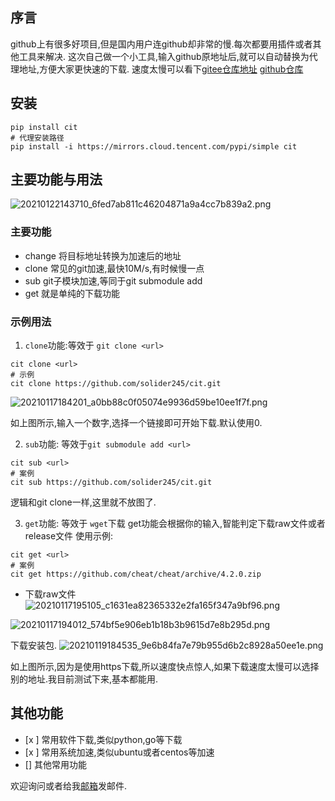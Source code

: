 ## 序言
github上有很多好项目,但是国内用户连github却非常的慢.每次都要用插件或者其他工具来解决.
这次自己做一个小工具,输入github原地址后,就可以自动替换为代理地址,方便大家更快速的下载.
速度太慢可以看下[gitee仓库地址](https://gitee.com/solider245/cit)
[github仓库](https://github.com/solider245/cit)
<!-- more -->
## 安装
```shell
pip install cit
# 代理安装路径
pip install -i https://mirrors.cloud.tencent.com/pypi/simple cit
```
## 主要功能与用法
![20210122143710_6fed7ab811c46204871a9a4cc7b839a2.png](https://images-1255533533.cos.ap-shanghai.myqcloud.com/20210122143710_6fed7ab811c46204871a9a4cc7b839a2.png)

### 主要功能
* change 将目标地址转换为加速后的地址
* clone 常见的git加速,最快10M/s,有时候慢一点
* sub git子模块加速,等同于git submodule add
* get 就是单纯的下载功能


### 示例用法

1. `clone`功能:等效于 `git clone <url>`
```shell
cit clone <url>
# 示例
cit clone https://github.com/solider245/cit.git
```

![20210117184201_a0bb88c0f05074e9936d59be10ee1f7f.png](https://images-1255533533.cos.ap-shanghai.myqcloud.com/20210117184201_a0bb88c0f05074e9936d59be10ee1f7f.png)

如上图所示,输入一个数字,选择一个链接即可开始下载.默认使用0.

2. `sub`功能:  等效于`git submodule add <url>`
```shell 
cit sub <url>
# 案例
cit sub https://github.com/solider245/cit.git
```
逻辑和git clone一样,这里就不放图了.

3. `get`功能:  等效于 `wget`下载
get功能会根据你的输入,智能判定下载raw文件或者release文件
使用示例:
```shell
cit get <url>
# 案例
cit get https://github.com/cheat/cheat/archive/4.2.0.zip   
```

* 下载raw文件
![20210117195105_c1631ea82365332e2fa165f347a9bf96.png](https://images-1255533533.cos.ap-shanghai.myqcloud.com/20210117195105_c1631ea82365332e2fa165f347a9bf96.png)



![20210117194012_574bf5e906eb1b18b3b9615d7e8b295d.png](https://images-1255533533.cos.ap-shanghai.myqcloud.com/20210117194012_574bf5e906eb1b18b3b9615d7e8b295d.png)

下载安装包.
![20210119184535_9e6b84fa7e79b955d6b2c8928a50ee1e.png](https://images-1255533533.cos.ap-shanghai.myqcloud.com/20210119184535_9e6b84fa7e79b955d6b2c8928a50ee1e.png)

如上图所示,因为是使用https下载,所以速度快点惊人,如果下载速度太慢可以选择别的地址.我目前测试下来,基本都能用.

## 其他功能

- [x ] 常用软件下载,类似python,go等下载
- [x ] 常用系统加速,类似ubuntu或者centos等加速
- [] 其他常用功能

欢迎询问或者给我[邮箱](mailto:solider245@gmail.com)发邮件.
